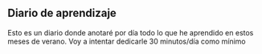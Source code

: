 ## Diario de aprendizaje
Esto es un diario donde anotaré por día todo lo que he aprendido en estos meses de verano. Voy a intentar dedicarle 30 minutos/día como mínimo
